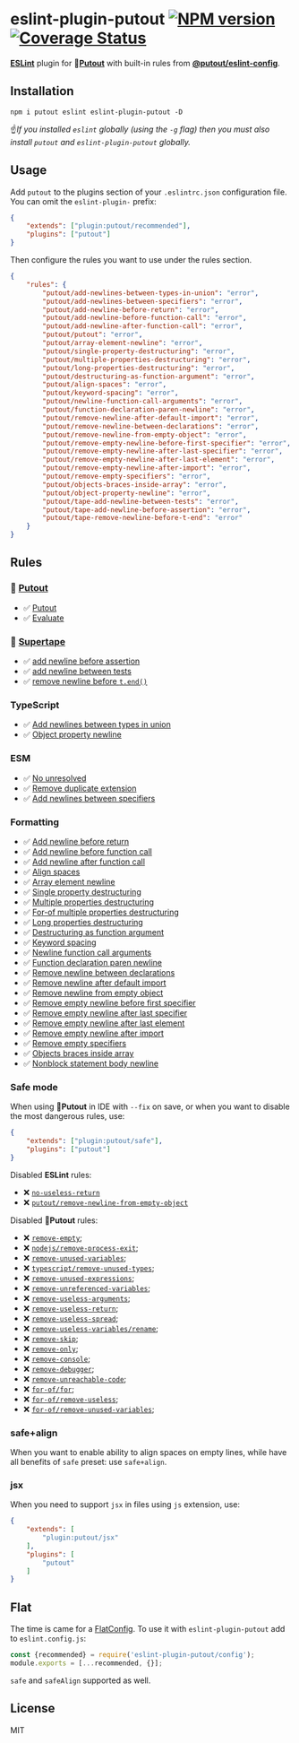 # eslint-plugin-putout [![NPM version][NPMIMGURL]][NPMURL] [![Coverage Status][CoverageIMGURL]][CoverageURL]

[NPMIMGURL]: https://img.shields.io/npm/v/eslint-plugin-putout.svg?style=flat&longCache=true
[NPMURL]: https://npmjs.org/package/eslint-plugin-putout "npm"
[CoverageURL]: https://coveralls.io/github/coderaiser/putout?branch=master
[CoverageIMGURL]: https://coveralls.io/repos/coderaiser/putout/badge.svg?branch=master&service=github

[**ESLint**](https://eslint.org) plugin for 🐊[**Putout**](https://github.com/coderaiser/putout) with built-in rules from [**@putout/eslint-config**](https://github.com/coderaiser/putout/tree/master/packages/eslint-config#readme).

## Installation

```
npm i putout eslint eslint-plugin-putout -D
```

☝️*If you installed `eslint` globally (using the `-g` flag) then you must also install `putout` and `eslint-plugin-putout` globally.*

## Usage

Add `putout` to the plugins section of your `.eslintrc.json` configuration file. You can omit the `eslint-plugin-` prefix:

```json
{
    "extends": ["plugin:putout/recommended"],
    "plugins": ["putout"]
}
```

Then configure the rules you want to use under the rules section.

```json
{
    "rules": {
        "putout/add-newlines-between-types-in-union": "error",
        "putout/add-newlines-between-specifiers": "error",
        "putout/add-newline-before-return": "error",
        "putout/add-newline-before-function-call": "error",
        "putout/add-newline-after-function-call": "error",
        "putout/putout": "error",
        "putout/array-element-newline": "error",
        "putout/single-property-destructuring": "error",
        "putout/multiple-properties-destructuring": "error",
        "putout/long-properties-destructuring": "error",
        "putout/destructuring-as-function-argument": "error",
        "putout/align-spaces": "error",
        "putout/keyword-spacing": "error",
        "putout/newline-function-call-arguments": "error",
        "putout/function-declaration-paren-newline": "error",
        "putout/remove-newline-after-default-import": "error",
        "putout/remove-newline-between-declarations": "error",
        "putout/remove-newline-from-empty-object": "error",
        "putout/remove-empty-newline-before-first-specifier": "error",
        "putout/remove-empty-newline-after-last-specifier": "error",
        "putout/remove-empty-newline-after-last-element": "error",
        "putout/remove-empty-newline-after-import": "error",
        "putout/remove-empty-specifiers": "error",
        "putout/objects-braces-inside-array": "error",
        "putout/object-property-newline": "error",
        "putout/tape-add-newline-between-tests": "error",
        "putout/tape-add-newline-before-assertion": "error",
        "putout/tape-remove-newline-before-t-end": "error"
    }
}
```

## Rules

### 🐊 [Putout](https://github.com/coderaiser/putout#readme)

- ✅ [Putout](/packages/eslint-plugin-putout/lib/putout#readme)
- ✅ [Evaluate](/packages/eslint-plugin-putout/lib/evaluate#readme)

### 📼 [Supertape](https://github.com/coderaiser/supertape#readme)

- ✅ [add newline before assertion](/packages/eslint-plugin-putout/lib/tape-add-newline-before-assertion#readme)
- ✅ [add newline between tests](/packages/eslint-plugin-putout/lib/tape-add-newline-between-tests#readme)
- ✅ [remove newline before `t.end()`](/packages/eslint-plugin-putout/lib/tape-remove-newline-before-t-end#readme)

### TypeScript

- ✅ [Add newlines between types in union](/packages/eslint-plugin-putout/lib/add-newlines-between-types-in-union#readme)
- ✅ [Object property newline](/packages/eslint-plugin-putout/lib/object-property-newline#readme)

### ESM

- ✅ [No unresolved](/packages/eslint-plugin-putout/lib/no-unresolved#readme)
- ✅ [Remove duplicate extension](/packages/eslint-plugin-putout/lib/remove-duplicate-extensions#readme)
- ✅ [Add newlines between specifiers](/packages/eslint-plugin-putout/lib/add-newlines-between-specifiers#readme)

### Formatting

- ✅ [Add newline before return](/packages/eslint-plugin-putout/lib/add-newline-before-return#readme)
- ✅ [Add newline before function call](/packages/eslint-plugin-putout/lib/add-newline-before-function-call#readme)
- ✅ [Add newline after function call](/packages/eslint-plugin-putout/lib/add-newline-after-function-call#readme)
- ✅ [Align spaces](/packages/eslint-plugin-putout/lib/align-spaces#readme)
- ✅ [Array element newline](/packages/eslint-plugin-putout/lib/array-element-newline#readme)
- ✅ [Single property destructuring](/packages/eslint-plugin-putout/lib/single-property-destructuring#readme)
- ✅ [Multiple properties destructuring](/packages/eslint-plugin-putout/lib/multiple-properties-destructuring#readme)
- ✅ [For-of multiple properties destructuring](/packages/eslint-plugin-putout/lib/for-of-multiple-properties-destructuring#readme)
- ✅ [Long properties destructuring](/packages/eslint-plugin-putout/lib/long-properties-destructuring#readme)
- ✅ [Destructuring as function argument](/packages/eslint-plugin-putout/lib/destructuring-as-function-argument#readme)
- ✅ [Keyword spacing](/packages/eslint-plugin-putout/lib/keyword-spacing#readme)
- ✅ [Newline function call arguments](/packages/eslint-plugin-putout/lib/newline-function-call-arguments#readme)
- ✅ [Function declaration paren newline](/packages/eslint-plugin-putout/lib/function-declaration-paren-newline#readme)
- ✅ [Remove newline between declarations](/packages/eslint-plugin-putout/lib/remove-newline-between-declarations#readme)
- ✅ [Remove newline after default import](/packages/eslint-plugin-putout/lib/remove-newline-after-default-import#readme)
- ✅ [Remove newline from empty object](/packages/eslint-plugin-putout/lib/remove-newline-from-empty-object#readme)
- ✅ [Remove empty newline before first specifier](/packages/eslint-plugin-putout/lib/remove-empty-newline-before-first-specifier#readme)
- ✅ [Remove empty newline after last specifier](/packages/eslint-plugin-putout/lib/remove-empty-newline-after-last-specifier#readme)
- ✅ [Remove empty newline after last element](/packages/eslint-plugin-putout/lib/remove-empty-newline-after-last-element#readme)
- ✅ [Remove empty newline after import](/packages/eslint-plugin-putout/lib/remove-empty-newline-after-import#readme)
- ✅ [Remove empty specifiers](/packages/eslint-plugin-putout/lib/remove-empty-specifiers#readme)
- ✅ [Objects braces inside array](/packages/eslint-plugin-putout/lib/objects-braces-inside-array#readme)
- ✅ [Nonblock statement body newline](/packages/eslint-plugin-putout/lib/non-block-statement-body-newline#readme)

### Safe mode

When using 🐊**Putout** in IDE with `--fix` on save, or when you want to disable the most dangerous rules, use:

```json
{
    "extends": ["plugin:putout/safe"],
    "plugins": ["putout"]
}
```

Disabled **ESLint** rules:

- ❌ [`no-useless-return`](https://eslint.org/docs/rules/no-useless-return#readme)
- ❌ [`putout/remove-newline-from-empty-object`](https://github.com/coderaiser/putout/tree/master/packages/eslint-plugin-putout/lib/remove-newline-from-empty-object#readme)

Disabled 🐊**Putout** rules:

- ❌ [`remove-empty`](https://github.com/coderaiser/putout/tree/v24.0.0/packages/plugin-remove-empty#readme);
- ❌ [`nodejs/remove-process-exit`](https://github.com/coderaiser/putout/tree/v24.0.0/packages/plugin-nodejs#remove-process-exit#readme);
- ❌ [`remove-unused-variables`](https://github.com/coderaiser/putout/tree/v24.0.0/packages/plugin-remove-unused-variables#readme);
- ❌ [`typescript/remove-unused-types`](https://github.com/coderaiser/putout/tree/v24.0.2/packages/plugin-typescript#remove-unused-types#readme);
- ❌ [`remove-unused-expressions`](https://github.com/coderaiser/putout/tree/v24.0.0/packages/plugin-removeunused-expressions#readme);
- ❌ [`remove-unreferenced-variables`](https://github.com/coderaiser/putout/tree/24.1.0/packages/plugin-remove-unreferenced-variables#readme);
- ❌ [`remove-useless-arguments`](https://github.com/coderaiser/putout/tree/master/packages/plugin-remove-useless-arguments#readme);
- ❌ [`remove-useless-return`](https://github.com/coderaiser/putout/tree/master/packages/plugin-remove-useless-return#readme);
- ❌ [`remove-useless-spread`](https://github.com/coderaiser/putout/tree/master/packages/plugin-remove-useless-spread/#readme#readme);
- ❌ [`remove-useless-variables/rename`](https://github.com/coderaiser/putout/tree/master/packages/plugin-remove-useless-arguments#rename#readme);
- ❌ [`remove-skip`](https://github.com/coderaiser/putout/tree/v24.0.0/packages/plugin-tape#remove-skip);
- ❌ [`remove-only`](https://github.com/coderaiser/putout/tree/v24.0.0/packages/plugin-tape#remove-only);
- ❌ [`remove-console`](https://github.com/coderaiser/putout/tree/v24.0.0/packages/plugin-remove-console#readme);
- ❌ [`remove-debugger`](https://github.com/coderaiser/putout/tree/v24.0.0/packages/plugin-remove-debugger#readme);
- ❌ [`remove-unreachable-code`](https://github.com/coderaiser/putout/tree/v24.0.0/packages/plugin-remove-unreachable-code#readme);
- ❌ [`for-of/for`](https://github.com/coderaiser/putout/tree/v29.1.2/packages/plugin-convert-for-to-for-of#readme);
- ❌ [`for-of/remove-useless`](https://github.com/coderaiser/putout/tree/v29.1.2/packages/plugin-remove-useless-for-of#readme);
- ❌ [`for-of/remove-unused-variables`](https://github.com/coderaiser/putout/tree/29.1.2/packages/plugin-for-of#remove-unused-variables);

### safe+align

When you want to enable ability to align spaces on empty lines, while have all benefits of `safe` preset: use `safe+align`.

### jsx

When you need to support `jsx` in files using `js` extension,  use:

```json
{
    "extends": [
        "plugin:putout/jsx"
    ],
    "plugins": [
        "putout"
    ]
}
```

## Flat

The time is came for a [FlatConfig](https://eslint.org/blog/2022/08/new-config-system-part-2/). To use it with `eslint-plugin-putout` add to `eslint.config.js`:

```js
const {recommended} = require('eslint-plugin-putout/config');
module.exports = [...recommended, {}];
```

`safe` and `safeAlign` supported as well.

## License

MIT
